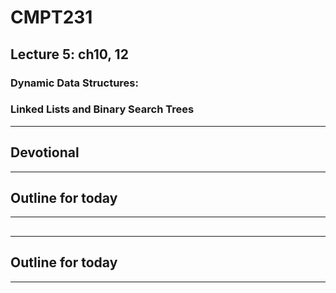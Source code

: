 <!-- .slide: data-background-image="http://sermons.seanho.com/img/bg/unsplash-DiKkJKvDi64-tree_road.jpg" -->
# CMPT231
## Lecture 5: ch10, 12
### Dynamic Data Structures:
### Linked Lists and Binary Search Trees

---
<!-- .slide: data-background-image="http://sermons.seanho.com/img/bg/unsplash-DiKkJKvDi64-tree_road.jpg" -->
## Devotional

---
<!-- .slide: data-background-image="http://sermons.seanho.com/img/bg/unsplash-DiKkJKvDi64-tree_road.jpg" -->
## Outline for today

---
##

---
<!-- .slide: data-background-image="http://sermons.seanho.com/img/bg/unsplash-DiKkJKvDi64-tree_road.jpg" -->
## Outline for today

---
<!-- .slide: data-background-image="http://sermons.seanho.com/img/bg/unsplash-DiKkJKvDi64-tree_road.jpg" class="empty" -->
